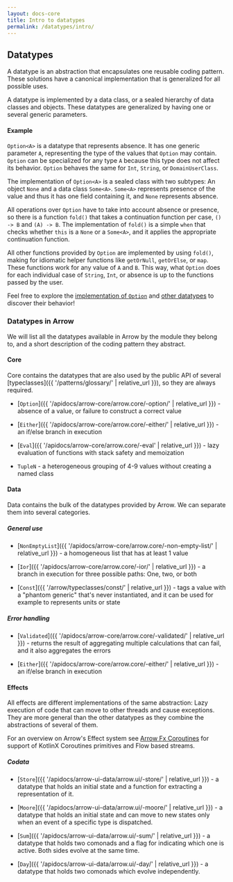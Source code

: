 ```yaml
---
layout: docs-core
title: Intro to datatypes
permalink: /datatypes/intro/
---
```


## Datatypes

A datatype is an abstraction that encapsulates one reusable coding pattern.
These solutions have a canonical implementation that is generalized for all possible uses.

A datatype is implemented by a data class, or a sealed hierarchy of data classes and objects.
These datatypes are generalized by having one or several generic parameters.

#### Example

`Option<A>` is a datatype that represents absence.
It has one generic parameter `A`, representing the type of the values that `Option` may contain.
`Option` can be specialized for any type `A` because this type does not affect its behavior.
`Option` behaves the same for `Int`, `String`, or `DomainUserClass`.

The implementation of `Option<A>` is a sealed class with two subtypes: An object `None` and a data class `Some<A>`.
`Some<A>` represents presence of the value and thus it has one field containing it, and `None` represents absence.

All operations over `Option` have to take into account absence or presence,
so there is a function `fold()` that takes a continuation function per case, `() -> B` and `(A) -> B`.
The implementation of `fold()` is a simple `when` that checks whether `this` is a `None` or a `Some<A>`, and it applies the appropriate continuation function.

All other functions provided by `Option` are implemented by using `fold()`, making for idiomatic helper functions like `getOrNull`, `getOrElse`, or `map`. These functions work for any value of `A` and `B`. This way, what `Option` does for each individual case of `String`, `Int`, or absence is up to the functions passed by the user.

Feel free to explore the [implementation of `Option`](https://github.com/arrow-kt/arrow/blob/master/arrow-libs/core/arrow-core/src/main/kotlin/arrow/core/extensions/option.kt) and [other datatypes](https://github.com/arrow-kt/arrow-core/tree/master/arrow-core-data/src/main/kotlin/arrow/core) to discover their behavior!

### Datatypes in Arrow

We will list all the datatypes available in Arrow by the module they belong to, and a short description of the coding pattern they abstract.

#### Core

Core contains the datatypes that are also used by the public API of several [typeclasses]({{ '/patterns/glossary/' | relative_url }}),
so they are always required.

- [`Option`]({{ '/apidocs/arrow-core/arrow.core/-option/' | relative_url }}) - absence of a value, or failure to construct a correct value

- [`Either`]({{ '/apidocs/arrow-core/arrow.core/-either/' | relative_url }}) - an if/else branch in execution

- [`Eval`]({{ '/apidocs/arrow-core/arrow.core/-eval' | relative_url }}) - lazy evaluation of functions with stack safety and memoization

- `TupleN` - a heterogeneous grouping of 4-9 values without creating a named class

#### Data

Data contains the bulk of the datatypes provided by Arrow. We can separate them into several categories.

##### General use

- [`NonEmptyList`]({{ '/apidocs/arrow-core/arrow.core/-non-empty-list/' | relative_url }}) - a homogeneous list that has at least 1 value

- [`Ior`]({{ '/apidocs/arrow-core/arrow.core/-ior/' | relative_url }}) - a branch in execution for three possible paths: One, two, or both

- [`Const`]({{ '/arrow/typeclasses/const/' | relative_url }}) - tags a value with a "phantom generic" that's never instantiated, and it can be used for example to represents units or state

##### Error handling

- [`Validated`]({{ '/apidocs/arrow-core/arrow.core/-validated/' | relative_url }}) - returns the result of aggregating multiple calculations that can fail, and it also aggregates the errors

- [`Either`]({{ '/apidocs/arrow-core/arrow.core/-either/' | relative_url }}) - an if/else branch in execution

#### Effects

All effects are different implementations of the same abstraction: Lazy execution of code that can move to other threads and cause exceptions.
They are more general than the other datatypes as they combine the abstractions of several of them.

For an overview on Arrow's Effect system see [Arrow Fx Coroutines](https://arrow-kt.io/docs/fx/) for support of KotlinX Coroutines primitives and Flow based streams.


##### Codata

- [`Store`]({{ '/apidocs/arrow-ui-data/arrow.ui/-store/' | relative_url }}) - a datatype that holds an initial state and a function for extracting a representation of it.

- [`Moore`]({{ '/apidocs/arrow-ui-data/arrow.ui/-moore/' | relative_url }}) - a datatype that holds an initial state and can move to new states only when an event of a specific type is dispatched.

- [`Sum`]({{ '/apidocs/arrow-ui-data/arrow.ui/-sum/' | relative_url }}) - a datatype that holds two comonads and a flag for indicating which one is active. Both sides evolve at the same time.

- [`Day`]({{ '/apidocs/arrow-ui-data/arrow.ui/-day/' | relative_url }}) - a datatype that holds two comonads which evolve independently.
